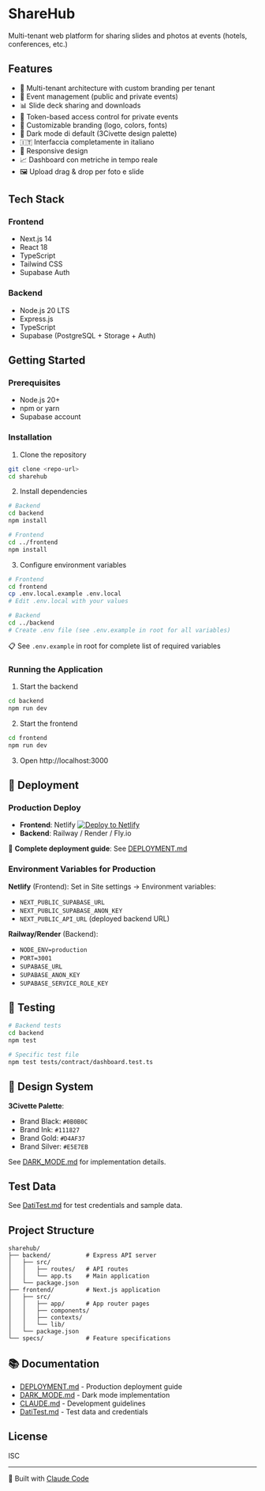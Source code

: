# ShareHub

Multi-tenant web platform for sharing slides and photos at events (hotels, conferences, etc.)

## Features

- 🏢 Multi-tenant architecture with custom branding per tenant
- 📅 Event management (public and private events)
- 📊 Slide deck sharing and downloads
- 🔐 Token-based access control for private events
- 🎨 Customizable branding (logo, colors, fonts)
- 🌙 Dark mode di default (3Civette design palette)
- 🇮🇹 Interfaccia completamente in italiano
- 📱 Responsive design
- 📈 Dashboard con metriche in tempo reale
- 🖼️ Upload drag & drop per foto e slide

## Tech Stack

### Frontend
- Next.js 14
- React 18
- TypeScript
- Tailwind CSS
- Supabase Auth

### Backend
- Node.js 20 LTS
- Express.js
- TypeScript
- Supabase (PostgreSQL + Storage + Auth)

## Getting Started

### Prerequisites
- Node.js 20+
- npm or yarn
- Supabase account

### Installation

1. Clone the repository
```bash
git clone <repo-url>
cd sharehub
```

2. Install dependencies
```bash
# Backend
cd backend
npm install

# Frontend
cd ../frontend
npm install
```

3. Configure environment variables
```bash
# Frontend
cd frontend
cp .env.local.example .env.local
# Edit .env.local with your values

# Backend
cd ../backend
# Create .env file (see .env.example in root for all variables)
```

📋 See `.env.example` in root for complete list of required variables

### Running the Application

1. Start the backend
```bash
cd backend
npm run dev
```

2. Start the frontend
```bash
cd frontend
npm run dev
```

3. Open http://localhost:3000

## 🚀 Deployment

### Production Deploy

- **Frontend**: Netlify [![Deploy to Netlify](https://www.netlify.com/img/deploy/button.svg)](https://app.netlify.com/start/deploy?repository=https://github.com/3civette/sharehub)
- **Backend**: Railway / Render / Fly.io

📖 **Complete deployment guide**: See [DEPLOYMENT.md](./DEPLOYMENT.md)

### Environment Variables for Production

**Netlify** (Frontend):
Set in Site settings → Environment variables:
- `NEXT_PUBLIC_SUPABASE_URL`
- `NEXT_PUBLIC_SUPABASE_ANON_KEY`
- `NEXT_PUBLIC_API_URL` (deployed backend URL)

**Railway/Render** (Backend):
- `NODE_ENV=production`
- `PORT=3001`
- `SUPABASE_URL`
- `SUPABASE_ANON_KEY`
- `SUPABASE_SERVICE_ROLE_KEY`

## 🧪 Testing

```bash
# Backend tests
cd backend
npm test

# Specific test file
npm test tests/contract/dashboard.test.ts
```

## 🎨 Design System

**3Civette Palette**:
- Brand Black: `#0B0B0C`
- Brand Ink: `#111827`
- Brand Gold: `#D4AF37`
- Brand Silver: `#E5E7EB`

See [DARK_MODE.md](./DARK_MODE.md) for implementation details.

## Test Data

See [DatiTest.md](./DatiTest.md) for test credentials and sample data.

## Project Structure

```
sharehub/
├── backend/          # Express API server
│   ├── src/
│   │   ├── routes/   # API routes
│   │   └── app.ts    # Main application
│   └── package.json
├── frontend/         # Next.js application
│   ├── src/
│   │   ├── app/      # App router pages
│   │   ├── components/
│   │   ├── contexts/
│   │   └── lib/
│   └── package.json
└── specs/            # Feature specifications
```

## 📚 Documentation

- [DEPLOYMENT.md](./DEPLOYMENT.md) - Production deployment guide
- [DARK_MODE.md](./DARK_MODE.md) - Dark mode implementation
- [CLAUDE.md](./CLAUDE.md) - Development guidelines
- [DatiTest.md](./DatiTest.md) - Test data and credentials

## License

ISC

---

🤖 Built with [Claude Code](https://claude.com/claude-code)
